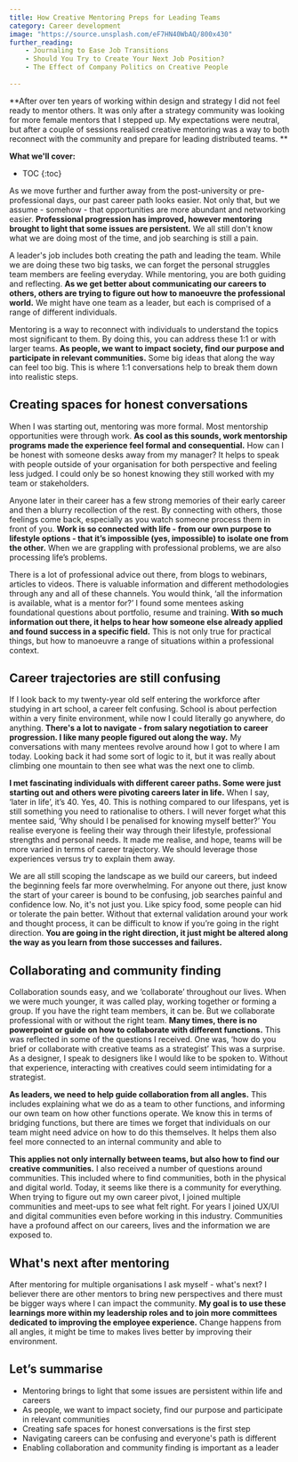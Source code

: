 ```yaml
---
title: How Creative Mentoring Preps for Leading Teams
category: Career development
image: "https://source.unsplash.com/eF7HN40WbAQ/800x430"
further_reading:
    - Journaling to Ease Job Transitions
    - Should You Try to Create Your Next Job Position?
    - The Effect of Company Politics on Creative People
    
---
```


**After over ten years of working within design and strategy I did not feel ready to mentor others. It was only after a strategy community was looking for more female mentors that I stepped up. My expectations were neutral, but after a couple of sessions realised creative mentoring was a way to both reconnect with the community and prepare for leading distributed teams.
**

**What we'll cover:**
* TOC
{:toc}

As we move further and further away from the post-university or pre-professional days, our past career path looks easier. Not only that, but we assume - somehow - that opportunities are more abundant and networking easier. **Professional progression has improved, however mentoring brought to light that some issues are persistent.** We all still don't know what we are doing most of the time, and job searching is still a pain. 

A leader's job includes both creating the path and leading the team. While we are doing these two big tasks, we can forget the personal struggles team members are feeling everyday. While mentoring, you are both guiding and reflecting. **As we get better about communicating our careers to others, others are trying to figure out how to manoeuvre the professional world.** We might have one team as a leader, but each is comprised of a range of different individuals. 

Mentoring is a way to reconnect with individuals to understand the topics most significant to them. By doing this, you can address these 1:1 or with larger teams. **As people, we want to impact society, find our purpose and participate in relevant communities.** Some big ideas that along the way can feel too big. This is where 1:1 conversations help to break them down into realistic steps.

## Creating spaces for honest conversations

When I was starting out, mentoring was more formal. Most mentorship opportunities were through work. **As cool as this sounds, work mentorship programs made the experience feel formal and consequential.** How can I be honest with someone desks away from my manager? It helps to speak with people outside of your organisation for both perspective and feeling less judged. I could only be so honest knowing they still worked with my team or stakeholders. 

Anyone later in their career has a few strong memories of their early career and then a blurry recollection of the rest. By connecting with others, those feelings come back, especially as you watch someone process them in front of you. **Work is so connected with life - from our own purpose to lifestyle options - that it’s impossible (yes, impossible) to isolate one from the other.** When we are grappling with professional problems, we are also processing life’s problems. 

There is a lot of professional advice out there, from blogs to webinars, articles to videos. There is valuable information and different methodologies through any and all of these channels. You would think, ‘all the information is available, what is a mentor for?’ I found some mentees asking foundational questions about portfolio, resume and training. **With so much information out there, it helps to hear how someone else already applied and found success in a specific field.** This is not only true for practical things, but how to manoeuvre a range of situations within a professional context. 

## Career trajectories are still confusing 

If I look back to my twenty-year old self entering the workforce after studying in art school, a career felt confusing. School is about perfection within a very finite environment, while now I could literally go anywhere, do anything. **There's a lot to navigate - from salary negotiation to career progression. I like many people figured out along the way.** My conversations with many mentees revolve around how I got to where I am today. Looking back it had some sort of logic to it, but it was really about climbing one mountain to then see what was the next one to climb.

**I met fascinating individuals with different career paths. Some were just starting out and others were pivoting careers later in life.** When I say, ‘later in life’, it’s 40. Yes, 40. This is nothing compared to our lifespans, yet is still something you need to rationalise to others. I will never forget what this mentee said, ‘Why should I be penalised for knowing myself better?’ You realise everyone is feeling their way through their lifestyle, professional strengths and personal needs. It made me realise, and hope, teams will be more varied in terms of career trajectory. We should leverage those experiences versus try to explain them away. 

We are all still scoping the landscape as we build our careers, but indeed the beginning feels far more overwhelming. For anyone out there, just know the start of your career is bound to be confusing, job searches painful and confidence low. No, it's not just you. Like spicy food, some people can hid or tolerate the pain better. Without that external validation around your work and thought process, it can be difficult to know if you’re going in the right direction. **You are going in the right direction, it just might be altered along the way as you learn from those successes and failures.**

## Collaborating and community finding

Collaboration sounds easy, and we ‘collaborate’ throughout our lives. When we were much younger, it was called play, working together or forming a group. If  you have the right team members, it can be. But we collaborate professional with or without the right team. **Many times, there is no powerpoint or guide on how to collaborate with different functions.** This was reflected in some of the questions I received. One was, ‘how do you brief or collaborate with creative teams as a strategist’ This was a surprise. As a designer, I speak to designers like I would like to be spoken to. Without that experience, interacting with creatives could seem intimidating for a strategist. 

**As leaders, we need to help guide collaboration from all angles.** This includes explaining what we do as a team to other functions, and informing our own team on how other functions operate. We know this in terms of bridging functions, but there are times we forget that individuals on our team might need advice on how to do this themselves. It helps them also feel more connected to an internal community and able to 

**This applies not only internally between teams, but also how to find our creative communities.** I also received a number of questions around communities. This included where to find communities, both in the physical and digital world. Today, it seems like there is a community for everything. When trying to figure out my own career pivot, I joined multiple communities and meet-ups to see what felt right. For years I joined UX/UI and digital communities even before working in this industry. Communities have a profound affect on our careers, lives and the information we are exposed to. 

## What's next after mentoring

After mentoring for multiple organisations I ask myself - what's next? I believer there are other mentors to bring new perspectives and there must be bigger ways where I can impact the community. **My goal is to use these learnings more within my leadership roles and to join more committees dedicated to improving the employee experience.** Change happens from all angles, it might be time to makes lives better by improving their environment. 

## Let’s summarise

- Mentoring brings to light that some issues are persistent within life and careers
- As people, we want to impact society, find our purpose and participate in relevant communities
- Creating safe spaces for honest conversations is the first step
- Navigating careers can be confusing and everyone's path is different
- Enabling collaboration and community finding is important as a leader
